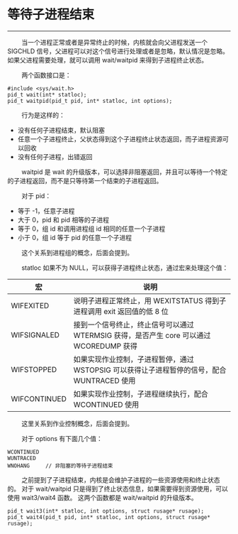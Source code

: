 # 等待子进程结束
***

&emsp;&emsp;
当一个进程正常或者是异常终止的时候，内核就会向父进程发送一个 SIGCHLD 信号，父进程可以对这个信号进行处理或者是忽略，默认情况是忽略。
如果父进程需要处理，就可以调用 wait/waitpid 来得到子进程终止状态。

&emsp;&emsp;
两个函数接口是：

    #include <sys/wait.h>
    pid_t wait(int* statloc);
    pid_t waitpid(pid_t pid, int* statloc, int options);

&emsp;&emsp;
行为是这样的：

+ 没有任何子进程结束，默认阻塞
+ 任意一个子进程终止，父状态得到这个子进程终止状态返回，而子进程资源可以回收
+ 没有任何子进程，出错返回

&emsp;&emsp;
waitpid 是 wait 的升级版本，可以选择非阻塞返回，并且可以等待一个特定的子进程返回，而不是只等待第一个结束的子进程返回。

&emsp;&emsp;
对于 pid：

+ 等于 -1，任意子进程
+ 大于 0，pid 和 pid 相等的子进程
+ 等于 0，组 id 和调用进程组 id 相同的任意一个子进程
+ 小于 0，组 id 等于 pid 的任意一个子进程

&emsp;&emsp;
这个关系到进程组的概念，后面会提到。

&emsp;&emsp;
statloc 如果不为 NULL，可以获得子进程终止状态，通过宏来处理这个值：

|宏|说明|
| --- | --- |
|WIFEXITED|说明子进程正常终止，用 WEXITSTATUS 得到子进程调用 exit 返回值的低 8 位|
|WIFSIGNALED|接到一个信号终止，终止信号可以通过 WTERMSIG 获得，是否产生 core 可以通过 WCOREDUMP 获得|
|WIFSTOPPED|如果实现作业控制，子进程暂停，通过 WSTOPSIG 可以获得让子进程暂停的信号，配合 WUNTRACED 使用|
|WIFCONTINUED|如果实现作业控制，子进程继续执行，配合 WCONTINUED 使用|

&emsp;&emsp;
这里关系到作业控制概念，后面会提到。

&emsp;&emsp;
对于 options 有下面几个值：

    WCONTINUED
    WUNTRACED
    WNOHANG     // 非阻塞的等待子进程结束

&emsp;&emsp;
之前提到了子进程结束，内核是会维护子进程的一些资源使用和终止状态的。
对于 wait/waitpid 只是得到了终止状态信息，如果需要得到资源使用，可以使用 wait3/wait4 函数。
这两个函数都是 wait/waitpid 的升级版本。

    pid_t wait3(int* statloc, int options, struct rusage* rusage);
    pid_t wait4(pid_t pid, int* statloc, int options, struct rusage* rusage);